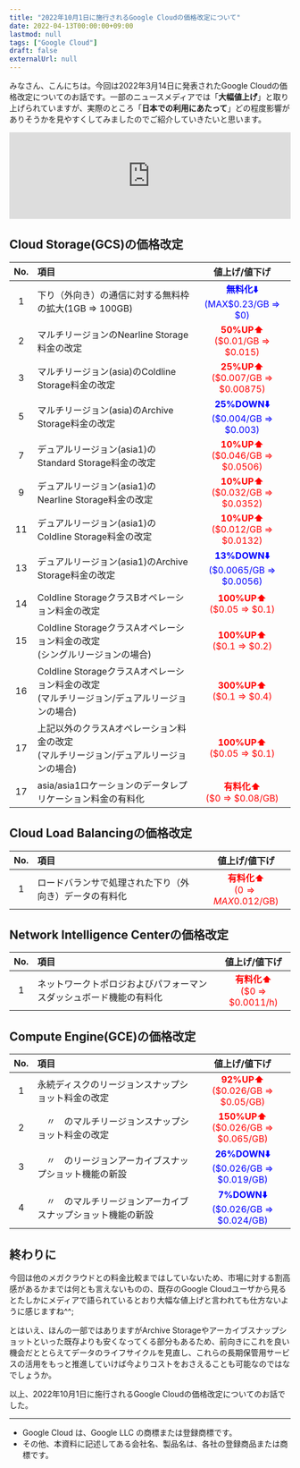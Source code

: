 ```yaml
---
title: "2022年10月1日に施行されるGoogle Cloudの価格改定について"
date: 2022-04-13T00:00:00+09:00
lastmod: null
tags: ["Google Cloud"]
draft: false
externalUrl: null
---
```


みなさん、こんにちは。今回は2022年3月14日に発表されたGoogle Cloudの価格改定についてのお話です。一部のニュースメディアでは「**大幅値上げ**」と取り上げられていますが、実際のところ「**日本での利用にあたって**」どの程度影響がありそうかを見やすくしてみましたのでご紹介していきたいと思います。

<iframe class="hatenablogcard" style="width:100%;height:155px;max-width:680px;" src="https://hatenablog-parts.com/embed?url=https://cloud.google.com/blog/products/infrastructure/updates-to-google-clouds-infrastructure-pricing" frameborder="0" scrolling="no"></iframe>

## Cloud Storage(GCS)の価格改定

|No.|項目|値上げ/値下げ|
|:---:|:---|:---:|
|1|下り（外向き）の通信に対する無料枠の拡大(1GB ⇒ 100GB)|**<font color=blue>無料化:arrow_down:**<br>(MAX$0.23/GB	 ⇒ $0)|
|2|マルチリージョンのNearline Storage料金の改定|**<font color=red>50%UP:arrow_up:**<br>($0.01/GB ⇒ $0.015)|
|3|マルチリージョン(asia)のColdline Storage料金の改定|**<font color=red>25%UP:arrow_up:**<br>($0.007/GB ⇒ $0.00875)|
|5|マルチリージョン(asia)のArchive Storage料金の改定|**<font color=blue>25%DOWN:arrow_down:**<br>($0.004/GB ⇒ $0.003)|
|7|デュアルリージョン(asia1)のStandard Storage料金の改定|**<font color=red>10%UP:arrow_up:**<br>($0.046/GB ⇒ $0.0506)|
|9|デュアルリージョン(asia1)のNearline Storage料金の改定|**<font color=red>10%UP:arrow_up:**<br>($0.032/GB ⇒ $0.0352)|
|11|デュアルリージョン(asia1)のColdline Storage料金の改定|**<font color=red>10%UP:arrow_up:**<br>($0.012/GB ⇒ $0.0132)|
|13|デュアルリージョン(asia1)のArchive Storage料金の改定|**<font color=blue>13%DOWN:arrow_down:**<br>($0.0065/GB ⇒ $0.0056)|
|14|Coldline StorageクラスBオペレーション料金の改定|**<font color=red>100%UP:arrow_up:**<br>($0.05 ⇒ $0.1)|
|15|Coldline StorageクラスAオペレーション料金の改定<br>(シングルリージョンの場合)|**<font color=red>100%UP:arrow_up:**<br>($0.1 ⇒ $0.2)|
|16|Coldline StorageクラスAオペレーション料金の改定<br>(マルチリージョン/デュアルリージョンの場合)|**<font color=red>300%UP:arrow_up:**<br>($0.1 ⇒ $0.4)|
|17|上記以外のクラスAオペレーション料金の改定<br>(マルチリージョン/デュアルリージョンの場合)|**<font color=red>100%UP:arrow_up:**<br>($0.05 ⇒ $0.1)|
|17|asia/asia1ロケーションのデータレプリケーション料金の有料化|**<font color=red>有料化:arrow_up:**<br>($0 ⇒ $0.08/GB)|

## Cloud Load Balancingの価格改定

|No.|項目|値上げ/値下げ|
|:---:|:---|:---:|
|1|ロードバランサで処理された下り（外向き）データの有料化|**<font color=red>有料化:arrow_up:**<br>($0 ⇒ MAX$0.012/GB)|**<font color=red>有料化:arrow_up:**<br>($0 ⇒ $0.0011/h)|

## Network Intelligence Centerの価格改定

|No.|項目|値上げ/値下げ|
|:---:|:---|:---:|
|1|ネットワークトポロジおよびパフォーマンスダッシュボード機能の有料化|**<font color=red>有料化:arrow_up:**<br>($0 ⇒ $0.0011/h)|

## Compute Engine(GCE)の価格改定

|No.|項目|値上げ/値下げ|
|:---:|:---|:---:|
|1|永続ディスクのリージョンスナップショット料金の改定|**<font color=red>92%UP:arrow_up:**<br>($0.026/GB ⇒ $0.05/GB)|
|2|　〃　のマルチリージョンスナップショット料金の改定|**<font color=red>150%UP:arrow_up:**<br>($0.026/GB ⇒ $0.065/GB)|
|3|　〃　のリージョンアーカイブスナップショット機能の新設|**<font color=blue>26%DOWN:arrow_down:**<br>($0.026/GB ⇒ $0.019/GB)|
|4|　〃　のマルチリージョンアーカイブスナップショット機能の新設|**<font color=blue>7%DOWN:arrow_down:**<br>($0.026/GB ⇒ $0.024/GB)|

## 終わりに

今回は他のメガクラウドとの料金比較まではしていないため、市場に対する割高感があるかまでは何とも言えないものの、既存のGoogle Cloudユーザから見るとたしかにメディアで語られているとおり大幅な値上げと言われても仕方ないように感じますね^^;

とはいえ、ほんの一部ではありますがArchive Storageやアーカイブスナップショットといった既存よりも安くなってくる部分もあるため、前向きにこれを良い機会だととらえてデータのライフサイクルを見直し、これらの長期保管用サービスの活用をもっと推進していけば今よりコストをおさえることも可能なのではなでしょうか。

以上、2022年10月1日に施行されるGoogle Cloudの価格改定についてのお話でした。

---

- Google Cloud は、Google LLC の商標または登録商標です。
- その他、本資料に記述してある会社名、製品名は、各社の登録商品または商標です。


